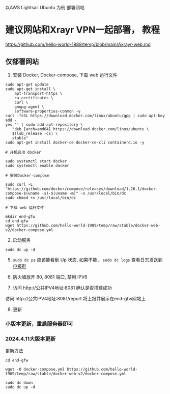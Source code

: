 以AWS Lightsail Ubuntu 为例 部署网站

# 建议网站和Xrayr VPN一起部署， 教程

https://github.com/hello-world-1989/temp/blob/main/Axrayr-web.md

## 仅部署网站
 1. 安装 Docker, Docker-compose, 下载 web 运行文件

```
sudo apt-get update
sudo apt-get install \
    apt-transport-https \
    ca-certificates \
    curl \
    gnupg-agent \
    software-properties-common -y
curl -fsSL https://download.docker.com/linux/ubuntu/gpg | sudo apt-key add -
yes '' | sudo add-apt-repository \
   "deb [arch=amd64] https://download.docker.com/linux/ubuntu \
   $(lsb_release -cs) \
   stable"
sudo apt-get install docker-ce docker-ce-cli containerd.io -y

# 开机启动 docker

sudo systemctl start docker
sudo systemctl enable docker

# 安装Docker-compose

sudo curl -L "https://github.com/docker/compose/releases/download/1.26.1/docker-compose-$(uname -s)-$(uname -m)" -o /usr/local/bin/dc
sudo chmod +x /usr/local/bin/dc

# 下载 web 运行文件

mkdir end-gfw
cd end-gfw
wget https://github.com/hello-world-1989/temp/raw/stable/docker-web-v2/docker-compose.yml

```

2. 启动服务

```
sudo dc up -d
```
   
5. `sudo dc ps` 应该能看到 Up 状态, 如果不能， `sudo dc logs` 查看日志发送到[电报群](https://t.me/end_gfw1)

6. 防火墙放开 80, 8081 端口, 禁用 IPV6

7. 访问 http://公共IPV4地址:8081 确认是否搭建成功

访问 http://公共IPV4地址:8081/report 将上报并展示在end-gfw网站上

8. 更新 

### 小版本更新，重启服务器即可

### 2024.4.11大版本更新

更新方法

```
cd end-gfw

wget -O docker-compose.yml https://github.com/hello-world-1989/temp/raw/stable/docker-web-v2/docker-compose.yml

sudo dc down
sudo dc up -d
```

